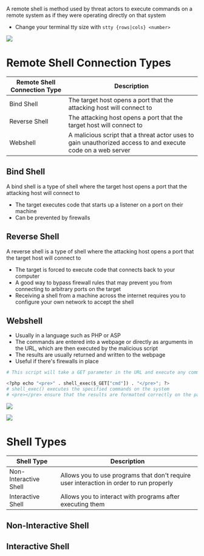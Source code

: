 A remote shell is method used by threat actors to execute commands on a remote system as if they were operating directly on that system

* Change your terminal tty size with `stty {rows|cols} <number>`

![](https://github.com/JonmarCorpuz/SecondBrain/blob/main/Assets/Whitespace.png)

# Remote Shell Connection Types

| Remote Shell Connection Type | Description |
| --- | --- |
| Bind Shell | The target host opens a port that the attacking host will connect to |
| Reverse Shell | The attacking host opens a port that the target host will connect to |
| Webshell | A malicious script that a threat actor uses to gain unauthorized access to and execute code on a web server |

## Bind Shell

A bind shell is a type of shell where the target host opens a port that the attacking host will connect to

* The target executes code that starts up a listener on a port on their machine
* Can be prevented by firewalls

## Reverse Shell

A reverse shell is a type of shell where the attacking host opens a port that the target host will connect to

 * The target is forced to execute code that connects back to your computer
 * A good way to bypass firewall rules that may prevent you from connecting to arbitrary ports on the target
 * Receiving a shell from a machine across the internet requires you to configure your own network to accept the shell

## Webshell

* Usually in a language such as PHP or ASP
* The commands are entered into a webpage or directly as arguments in the URL, which are then executed by the malicious script
* The results are usually returned and written to the webpage
* Useful if there's firewalls in place

```Python
# This script will take a GET parameter in the URL and execute any command that's entered in the URL after '?cmd='

<?php echo "<pre>" . shell_exec($_GET["cmd"]) . "</pre>"; ?>
# shell_exec() executes the specified commands on the system
# <pre></pre> ensure that the results are formatted correctly on the page
```

![](https://github.com/JonmarCorpuz/SecondBrain/blob/main/Assets/W19gHwLhvjhcvvjhvkhvkkv.png)

![](https://github.com/JonmarCorpuz/SecondBrain/blob/main/Assets/Whitespace.png)

# Shell Types

| Shell Type | Description |
| --- | --- |
| Non-Interactive Shell | Allows you to use programs that don't require user interaction in order to run properly |
| Interactive Shell | Allows you to interact with programs after executing them |

## Non-Interactive Shell

## Interactive Shell
